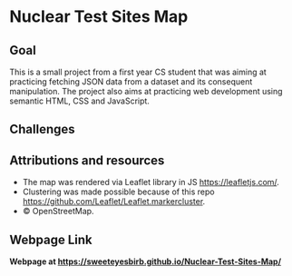 # Nuclear Test Sites  Map

## Goal
This is a small project from a first year CS student that was aiming at practicing fetching JSON data from a dataset and its consequent manipulation. The project also aims at practicing web development using semantic HTML, CSS and JavaScript.

## Challenges


## Attributions and resources
- The map was rendered via Leaflet library in JS https://leafletjs.com/.
- Clustering was made possible because of this repo https://github.com/Leaflet/Leaflet.markercluster.
- © OpenStreetMap.

## Webpage Link
**Webpage at https://sweeteyesbirb.github.io/Nuclear-Test-Sites-Map/**